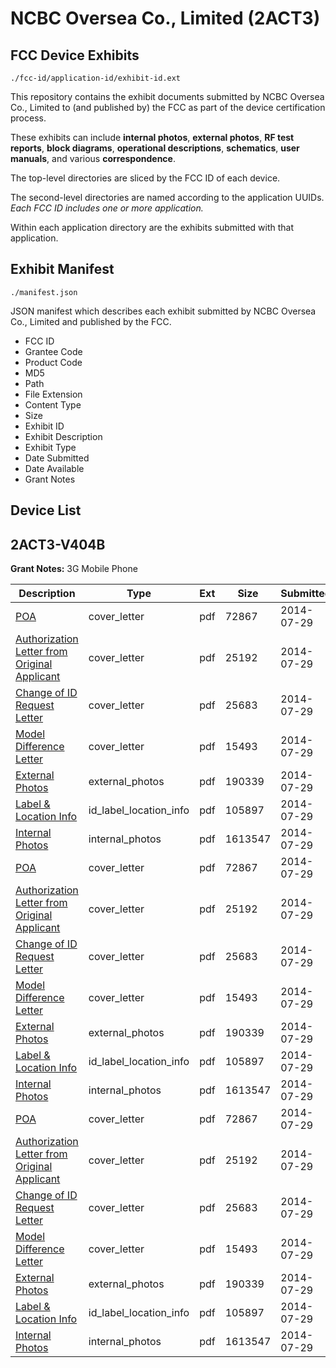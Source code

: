 # NCBC Oversea Co., Limited (2ACT3)
## FCC Device Exhibits

```
./fcc-id/application-id/exhibit-id.ext
```

This repository contains the exhibit documents submitted by NCBC Oversea Co., Limited to (and published by) the FCC as part of the device certification process.

These exhibits can include **internal photos**, **external photos**, **RF test reports**, **block diagrams**, **operational descriptions**, **schematics**, **user manuals**, and various **correspondence**.

The top-level directories are sliced by the FCC ID of each device.

The second-level directories are named according to the application UUIDs. *Each FCC ID includes one or more application.*

Within each application directory are the exhibits submitted with that application. 

## Exhibit Manifest

```
./manifest.json
```

JSON manifest which describes each exhibit submitted by NCBC Oversea Co., Limited and published by the FCC.

- FCC ID
- Grantee Code
- Product Code
- MD5
- Path
- File Extension
- Content Type
- Size
- Exhibit ID
- Exhibit Description
- Exhibit Type
- Date Submitted
- Date Available
- Grant Notes

## Device List
## 2ACT3-V404B
**Grant Notes:** 3G Mobile Phone

| Description | Type | Ext | Size | Submitted | Available |
| ----------- | ---- | --- | ---- | --------- | --------- |
| [POA](2ACT3-V404B/d52c41526dae45f9424e507031c27adb/2338303.pdf) | cover_letter | pdf | 72867 | 2014-07-29 | 2014-07-29 |
| [Authorization Letter from Original Applicant](2ACT3-V404B/d52c41526dae45f9424e507031c27adb/2338304.pdf) | cover_letter | pdf | 25192 | 2014-07-29 | 2014-07-29 |
| [Change of ID Request Letter](2ACT3-V404B/d52c41526dae45f9424e507031c27adb/2338305.pdf) | cover_letter | pdf | 25683 | 2014-07-29 | 2014-07-29 |
| [Model Difference Letter](2ACT3-V404B/d52c41526dae45f9424e507031c27adb/2338306.pdf) | cover_letter | pdf | 15493 | 2014-07-29 | 2014-07-29 |
| [External Photos](2ACT3-V404B/d52c41526dae45f9424e507031c27adb/2223177.pdf) | external_photos | pdf | 190339 | 2014-07-29 | 2014-07-29 |
| [Label & Location Info](2ACT3-V404B/d52c41526dae45f9424e507031c27adb/2338309.pdf) | id_label_location_info | pdf | 105897 | 2014-07-29 | 2014-07-29 |
| [Internal Photos](2ACT3-V404B/d52c41526dae45f9424e507031c27adb/2338308.pdf) | internal_photos | pdf | 1613547 | 2014-07-29 | 2014-07-29 |
| [POA](2ACT3-V404B/b9d1e1bedb28f3af3fd7e11b69e715b2/2338303.pdf) | cover_letter | pdf | 72867 | 2014-07-29 | 2014-07-29 |
| [Authorization Letter from Original Applicant](2ACT3-V404B/b9d1e1bedb28f3af3fd7e11b69e715b2/2338304.pdf) | cover_letter | pdf | 25192 | 2014-07-29 | 2014-07-29 |
| [Change of ID Request Letter](2ACT3-V404B/b9d1e1bedb28f3af3fd7e11b69e715b2/2338305.pdf) | cover_letter | pdf | 25683 | 2014-07-29 | 2014-07-29 |
| [Model Difference Letter](2ACT3-V404B/b9d1e1bedb28f3af3fd7e11b69e715b2/2338306.pdf) | cover_letter | pdf | 15493 | 2014-07-29 | 2014-07-29 |
| [External Photos](2ACT3-V404B/b9d1e1bedb28f3af3fd7e11b69e715b2/2223177.pdf) | external_photos | pdf | 190339 | 2014-07-29 | 2014-07-29 |
| [Label & Location Info](2ACT3-V404B/b9d1e1bedb28f3af3fd7e11b69e715b2/2338309.pdf) | id_label_location_info | pdf | 105897 | 2014-07-29 | 2014-07-29 |
| [Internal Photos](2ACT3-V404B/b9d1e1bedb28f3af3fd7e11b69e715b2/2338308.pdf) | internal_photos | pdf | 1613547 | 2014-07-29 | 2014-07-29 |
| [POA](2ACT3-V404B/3b724d611afde417b226c4be4c5b7f40/2338303.pdf) | cover_letter | pdf | 72867 | 2014-07-29 | 2014-07-29 |
| [Authorization Letter from Original Applicant](2ACT3-V404B/3b724d611afde417b226c4be4c5b7f40/2338304.pdf) | cover_letter | pdf | 25192 | 2014-07-29 | 2014-07-29 |
| [Change of ID Request Letter](2ACT3-V404B/3b724d611afde417b226c4be4c5b7f40/2338305.pdf) | cover_letter | pdf | 25683 | 2014-07-29 | 2014-07-29 |
| [Model Difference Letter](2ACT3-V404B/3b724d611afde417b226c4be4c5b7f40/2338306.pdf) | cover_letter | pdf | 15493 | 2014-07-29 | 2014-07-29 |
| [External Photos](2ACT3-V404B/3b724d611afde417b226c4be4c5b7f40/2223177.pdf) | external_photos | pdf | 190339 | 2014-07-29 | 2014-07-29 |
| [Label & Location Info](2ACT3-V404B/3b724d611afde417b226c4be4c5b7f40/2338309.pdf) | id_label_location_info | pdf | 105897 | 2014-07-29 | 2014-07-29 |
| [Internal Photos](2ACT3-V404B/3b724d611afde417b226c4be4c5b7f40/2338308.pdf) | internal_photos | pdf | 1613547 | 2014-07-29 | 2014-07-29 |
